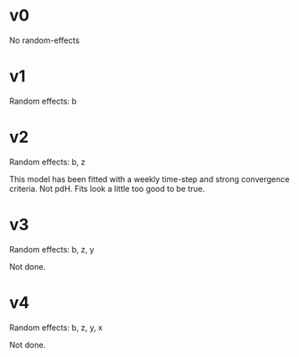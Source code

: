 # v0

No random-effects

# v1

Random effects: b

# v2

Random effects: b, z

This model has been fitted with a weekly time-step and strong convergence
criteria. Not pdH. Fits look a little too good to be true.

# v3

Random effects: b, z, y

Not done.

# v4

Random effects: b, z, y, x

Not done.
